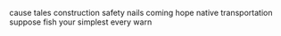 cause tales construction safety nails coming hope native transportation suppose fish your simplest every warn